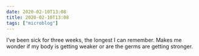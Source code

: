 ```yaml
---
date: 2020-02-10T13:08
title: 2020-02-10T13:08
tags: ["microblog"]
---
```


I’ve been sick for three weeks, the longest I can remember. Makes me wonder if my body is getting weaker or are the germs are getting stronger.
